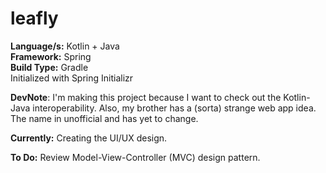 # leafly
**Language/s:** Kotlin + Java  
**Framework:** Spring  
**Build Type:** Gradle  
Initialized with Spring Initializr  

**DevNote**: I'm making this project because I want to check out the Kotlin-Java interoperability. Also, my brother has a (sorta) strange web app idea. The name in unofficial and has yet to change.

**Currently:** Creating the UI/UX design.  

**To Do:** Review Model-View-Controller (MVC) design pattern.
